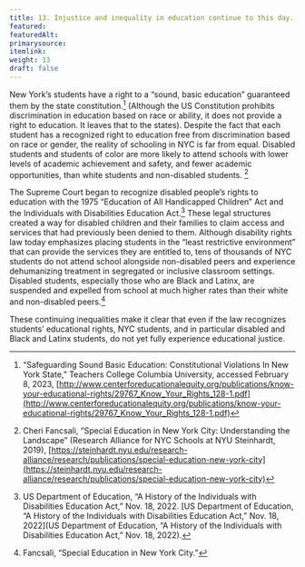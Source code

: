 ```yaml
---
title: 13. Injustice and inequality in education continue to this day.
featured: 
featuredAlt:
primarysource: 
itemlink: 
weight: 13
draft: false
---
```


New York’s students have a right to a “sound, basic education” guaranteed them by the state constitution.[^64] (Although the US Constitution prohibits discrimination in education based on race or ability, it does not provide a right to education. It leaves that to the states). Despite the fact that each student has a recognized right to education free from discrimination based on race or gender, the reality of schooling in NYC is far from equal. Disabled students and students of color are more likely to attend schools with lower levels of academic achievement and safety, and fewer academic opportunities, than white students and non-disabled students. [^65]

The Supreme Court began to recognize disabled people’s rights to education with the 1975 “Education of All Handicapped Children” Act and the Individuals with Disabilities Education Act.[^66] These legal structures created a way for disabled children and their families to claim access and services that had previously been denied to them. Although disability rights law today emphasizes placing students in the “least restrictive environment” that can provide the services they are entitled to, tens of thousands of NYC students do not attend school alongside non-disabled peers and experience dehumanizing treatment in segregated or inclusive classroom settings. Disabled students, especially those who are Black and Latinx, are suspended and expelled from school at much higher rates than their white and non-disabled peers.[^67]

These continuing inequalities make it clear that even if the law recognizes students’ educational rights, NYC students, and in particular disabled and Black and Latinx students, do not yet fully experience educational justice.

[^64]: “Safeguarding Sound Basic Education: Constitutional Violations In New York State,” Teachers College Columbia University, accessed February 8, 2023, [http://www.centerforeducationalequity.org/publications/know-your-educational-rights/29767_Know_Your_Rights_128-1.pdf](http://www.centerforeducationalequity.org/publications/know-your-educational-rights/29767_Know_Your_Rights_128-1.pdf)

[^65]: Cheri Fancsali, “Special Education in New York City: Understanding the Landscape” (Research Alliance for NYC Schools at NYU Steinhardt, 2019), [https://steinhardt.nyu.edu/research-alliance/research/publications/special-education-new-york-city](https://steinhardt.nyu.edu/research-alliance/research/publications/special-education-new-york-city)

[^66]: US Department of Education, “A History of the Individuals with Disabilities Education Act,” Nov. 18, 2022. [US Department of Education, “A History of the Individuals with Disabilities Education Act,” Nov. 18, 2022](US Department of Education, “A History of the Individuals with Disabilities Education Act,” Nov. 18, 2022).

[^67]: Fancsali, “Special Education in New York City.”

